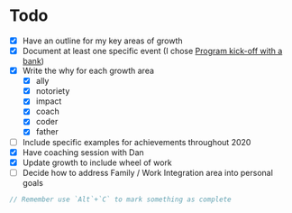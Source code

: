 # Todo

- [x] Have an outline for my key areas of growth
- [x] Document at least one specific event (I chose [Program kick-off with a bank](program-kick-off-with-a-bank.md))
- [x] Write the why for each growth area
  - [x] ally
  - [x] notoriety
  - [x] impact
  - [x] coach
  - [x] coder
  - [x] father
- [ ] Include specific examples for achievements throughout 2020
- [x] Have coaching session with Dan
- [x] Update growth to include wheel of work
- [ ] Decide how to address Family / Work Integration area into personal goals

``` javascript  
// Remember use `Alt`+`C` to mark something as complete
```
